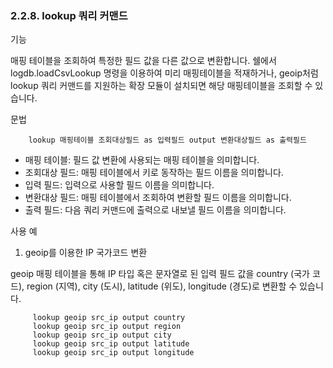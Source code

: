 ### 2.2.8. lookup 쿼리 커맨드


기능

매핑 테이블을 조회하여 특정한 필드 값을 다른 값으로 변환합니다. 쉘에서 logdb.loadCsvLookup 명령을 이용하여 미리 매핑테이블을 적재하거나, geoip처럼 lookup 쿼리 커맨드를 지원하는 확장 모듈이 설치되면 해당 매핑테이블을 조회할 수 있습니다.

문법

~~~
	lookup 매핑테이블 조회대상필드 as 입력필드 output 변환대상필드 as 출력필드
~~~

* 매핑 테이블: 필드 값 변환에 사용되는 매핑 테이블을 의미합니다.
* 조회대상 필드: 매핑 테이블에서 키로 동작하는 필드 이름을 의미합니다.
* 입력 필드: 입력으로 사용할 필드 이름을 의미합니다.
* 변환대상 필드: 매핑 테이블에서 조회하여 변환할 필드 이름을 의미합니다.
* 출력 필드: 다음 쿼리 커맨드에 출력으로 내보낼 필드 이름을 의미합니다.

사용 예

1) geoip를 이용한 IP 국가코드 변환

geoip 매핑 테이블을 통해 IP 타입 혹은 문자열로 된 입력 필드 값을 country (국가 코드), region (지역), city (도시), latitude (위도), longitude (경도)로 변환할 수 있습니다.

~~~
     lookup geoip src_ip output country
     lookup geoip src_ip output region
     lookup geoip src_ip output city
     lookup geoip src_ip output latitude
     lookup geoip src_ip output longitude
~~~

